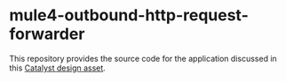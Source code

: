 # mule4-outbound-http-request-forwarder

This repository provides the source code for the application discussed in this [Catalyst design asset](https://wiki.corp.mulesoft.com/display/OBD/Whitelisting+Outbound+CloudHub+Requests+without+a+VPN).
